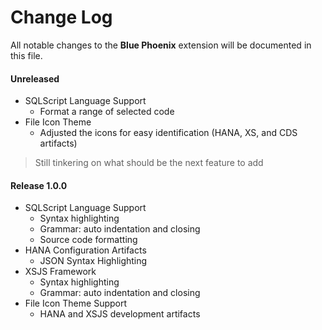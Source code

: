 # Change Log

All notable changes to the **Blue Phoenix** extension will be documented in this file.

#### Unreleased

- SQLScript Language Support
	- Format a range of selected code
- File Icon Theme
	- Adjusted the icons for easy identification (HANA, XS, and CDS artifacts)
	
> Still tinkering on what should be the next feature to add

#### Release 1.0.0

- SQLScript Language Support
	- Syntax highlighting
	- Grammar: auto indentation and closing
	- Source code formatting
- HANA Configuration Artifacts
	- JSON Syntax Highlighting
- XSJS Framework
	- Syntax highlighting
	- Grammar: auto indentation and closing
- File Icon Theme Support
	- HANA and XSJS development artifacts